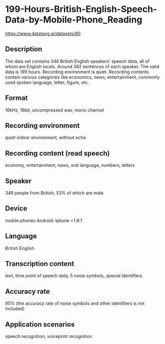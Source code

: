 # 199-Hours-British-English-Speech-Data-by-Mobile-Phone_Reading
https://www.datatang.ai/datasets/80

## Description
The data set contains 346 British English speakers' speech data, all of whom are English locals. Around 392 sentences of each speaker. The valid data is 199 hours. Recording environment is quiet. Recording contents contain various categories like economics, news, entertainment, commonly used spoken language, letter, figure, etc.

## Format
16kHz, 16bit, uncompressed wav, mono channel

## Recording environment
quiet indoor environment, without echo

## Recording content (read speech)
economy, entertainment, news, oral language, numbers, letters

## Speaker
346 people from British, 53% of which are male

## Device
mobile phones Android: Iphone =1.9:1

## Language
British English

## Transcription content
text, time point of speech data, 5 noise symbols, special identifiers

## Accuracy rate
95% (the accuracy rate of noise symbols and other identifiers is not included)

## Application scenarios
speech recognition, voiceprint recognition
